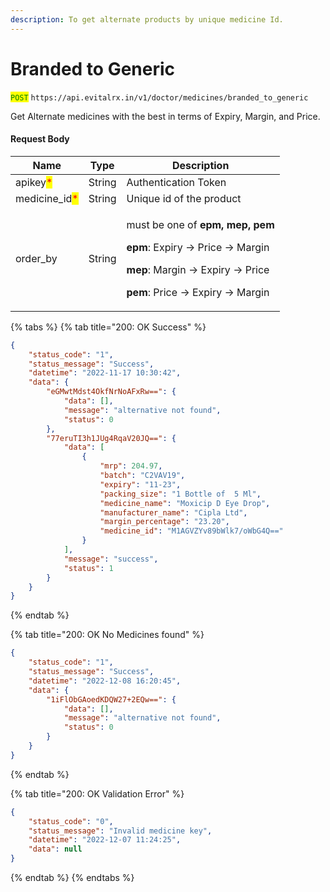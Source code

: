 ```yaml
---
description: To get alternate products by unique medicine Id.
---
```


# Branded to Generic



<mark style="color:green;">`POST`</mark> `https://api.evitalrx.in/v1/doctor/medicines/branded_to_generic`

Get Alternate medicines with the best in terms of Expiry, Margin, and Price.

#### Request Body

| Name                                           | Type   | Description                                                                                                                                                                                                                   |
| ---------------------------------------------- | ------ | ----------------------------------------------------------------------------------------------------------------------------------------------------------------------------------------------------------------------------- |
| apikey<mark style="color:red;">\*</mark>       | String | Authentication Token                                                                                                                                                                                                          |
| medicine\_id<mark style="color:red;">\*</mark> | String | Unique id of the product                                                                                                                                                                                                      |
| order\_by                                      | String | <p>must be one of <strong>epm, mep, pem</strong></p><p></p><p><strong>epm</strong>: Expiry -> Price -> Margin</p><p><strong>mep</strong>: Margin -> Expiry -> Price</p><p><strong>pem</strong>: Price -> Expiry -> Margin</p> |

{% tabs %}
{% tab title="200: OK Success" %}
```json
{
    "status_code": "1",
    "status_message": "Success",
    "datetime": "2022-11-17 10:30:42",
    "data": {
        "eGMwtMdst4OkfNrNoAFxRw==": {
            "data": [],
            "message": "alternative not found",
            "status": 0
        },
        "77eruTI3h1JUg4RqaV20JQ==": {
            "data": [
                {
                    "mrp": 204.97,
                    "batch": "C2VAV19",
                    "expiry": "11-23",
                    "packing_size": "1 Bottle of  5 Ml",
                    "medicine_name": "Moxicip D Eye Drop",
                    "manufacturer_name": "Cipla Ltd",
                    "margin_percentage": "23.20",
                    "medicine_id": "M1AGVZYv89bWlk7/oWbG4Q=="
                }
            ],
            "message": "success",
            "status": 1
        }
    }
}
```
{% endtab %}

{% tab title="200: OK No Medicines found" %}
```json
{
    "status_code": "1",
    "status_message": "Success",
    "datetime": "2022-12-08 16:20:45",
    "data": {
        "1iFlObGAoedKDQW27+2EQw==": {
            "data": [],
            "message": "alternative not found",
            "status": 0
        }
    }
}
```
{% endtab %}

{% tab title="200: OK Validation Error" %}
```json
{
    "status_code": "0",
    "status_message": "Invalid medicine key",
    "datetime": "2022-12-07 11:24:25",
    "data": null
}
```
{% endtab %}
{% endtabs %}
